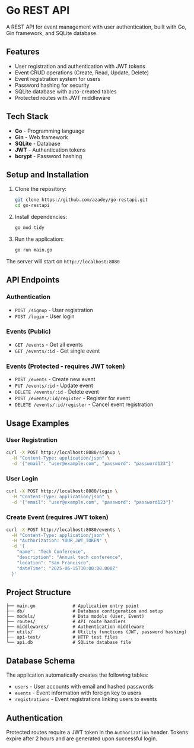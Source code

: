 # Go REST API

A REST API for event management with user authentication, built with Go, Gin framework, and SQLite database.

## Features

- User registration and authentication with JWT tokens
- Event CRUD operations (Create, Read, Update, Delete)
- Event registration system for users
- Password hashing for security
- SQLite database with auto-created tables
- Protected routes with JWT middleware

## Tech Stack

- **Go** - Programming language
- **Gin** - Web framework
- **SQLite** - Database
- **JWT** - Authentication tokens
- **bcrypt** - Password hashing

## Setup and Installation

1. Clone the repository:
   ```bash
   git clone https://github.com/azadey/go-restapi.git
   cd go-restapi
   ```

2. Install dependencies:
   ```bash
   go mod tidy
   ```

3. Run the application:
   ```bash
   go run main.go
   ```

The server will start on `http://localhost:8080`

## API Endpoints

### Authentication
- `POST /signup` - User registration
- `POST /login` - User login

### Events (Public)
- `GET /events` - Get all events
- `GET /events/:id` - Get single event

### Events (Protected - requires JWT token)
- `POST /events` - Create new event
- `PUT /events/:id` - Update event
- `DELETE /events/:id` - Delete event
- `POST /events/:id/register` - Register for event
- `DELETE /events/:id/register` - Cancel event registration

## Usage Examples

### User Registration
```bash
curl -X POST http://localhost:8080/signup \
  -H "Content-Type: application/json" \
  -d '{"email": "user@example.com", "password": "password123"}'
```

### User Login
```bash
curl -X POST http://localhost:8080/login \
  -H "Content-Type: application/json" \
  -d '{"email": "user@example.com", "password": "password123"}'
```

### Create Event (requires JWT token)
```bash
curl -X POST http://localhost:8080/events \
  -H "Content-Type: application/json" \
  -H "Authorization: YOUR_JWT_TOKEN" \
  -d '{
    "name": "Tech Conference",
    "description": "Annual tech conference",
    "location": "San Francisco",
    "dateTime": "2025-06-15T10:00:00.000Z"
  }'
```

## Project Structure

```
├── main.go              # Application entry point
├── db/                  # Database configuration and setup
├── models/              # Data models (User, Event)
├── routes/              # API route handlers
├── middlewares/         # Authentication middleware
├── utils/               # Utility functions (JWT, password hashing)
├── api-test/            # HTTP test files
└── api.db               # SQLite database file
```

## Database Schema

The application automatically creates the following tables:
- `users` - User accounts with email and hashed passwords
- `events` - Event information with foreign key to users
- `registrations` - Event registrations linking users to events

## Authentication

Protected routes require a JWT token in the `Authorization` header. Tokens expire after 2 hours and are generated upon successful login.

